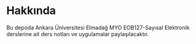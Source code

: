 # Hakkında
Bu depoda Ankara Üniversitesi Elmadağ MYO EOB127-Sayısal Elektronik derslerine ait ders notları ve uygulamalar paylaşılacaktır.
